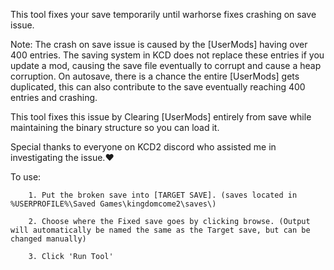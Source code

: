 This tool fixes your save temporarily until warhorse fixes crashing on save issue.

Note: 
The crash on save issue is caused by the [UserMods] having over 400 entries.
The saving system in KCD does not replace these entries if you update a mod, causing the save file eventually to corrupt and cause a heap corruption.
On autosave, there is a chance the entire [UserMods] gets duplicated, this can also contribute to the save eventually reaching 400 entries and crashing.

This tool fixes this issue by Clearing ﻿[UserMods] entirely from save while maintaining the binary structure so you can load it.

Special thanks to everyone on KCD2 discord who assisted me in investigating the issue.❤️

To use:

        1. Put the broken save into [TARGET SAVE]. (saves located in %USERPROFILE%\Saved Games\kingdomcome2\saves\)

        2. Choose where the Fixed save goes by clicking browse. (Output will automatically be named the same as the Target save, but can be changed manually)

        3. Click 'Run Tool'

        
